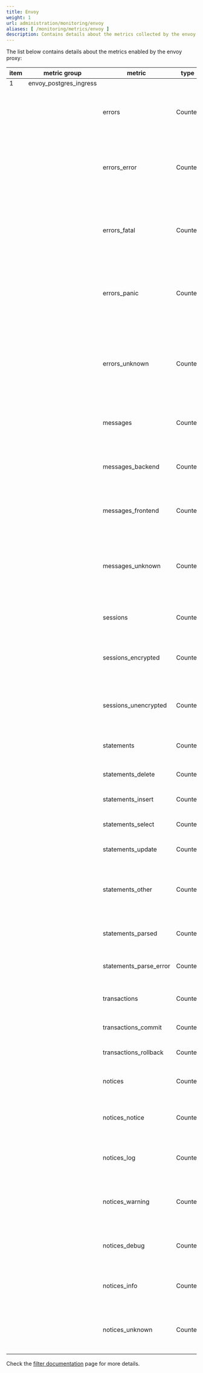 ```yaml
---
title: Envoy
weight: 1
url: administration/monitoring/envoy
aliases: [ /monitoring/metrics/envoy ]
description: Contains details about the metrics collected by the envoy proxy with the Postgres filter.
---
```


The list below contains details about the metrics enabled by the envoy proxy:

|item| metric group           | metric                 | type        | description                                                                                        |
|----|------------------------|------------------------|-------------|----------------------------------------------------------------------------------------------------|
| 1  | envoy_postgres_ingress |                        |             |                                                                                                    |
|    |                        | errors      	       | Counter	 | Number of times the server replied with ERROR message                                              |
|    |                        | errors_error	       | Counter	 | Number of times the server replied with ERROR message with ERROR severity                          |
|    |                        | errors_fatal	       | Counter	 | Number of times the server replied with ERROR message with FATAL severity                          |
|    |                        | errors_panic	       | Counter	 | Number of times the server replied with ERROR message with PANIC severity                          |
|    |                        | errors_unknown	       | Counter	 | Number of times the server replied with ERROR message but the decoder could not parse it           |
|    |                        | messages	           | Counter	 | Total number of messages processed by the filter                                                   |
|    |                        | messages_backend	   | Counter	 | Total number of backend messages detected by the filter                                            |
|    |                        | messages_frontend	   | Counter	 | Number of frontend messages detected by the filter                                                 |
|    |                        | messages_unknown	   | Counter	 | Number of times the filter successfully decoded a message but did not know what to do with it      |
|    |                        | sessions	           | Counter	 | Total number of successful logins                                                                  |
|    |                        | sessions_encrypted	   | Counter	 | Number of times the filter detected encrypted sessions                                             |
|    |                        | sessions_unencrypted   | Counter	 | Number of messages indicating unencrypted successful login                                         |
|    |                        | statements	           | Counter	 | Total number of SQL statements                                                                     |
|    |                        | statements_delete	   | Counter	 | Number of DELETE statements                                                                        |
|    |                        | statements_insert	   | Counter	 | Number of INSERT statements                                                                        |
|    |                        | statements_select	   | Counter	 | Number of SELECT statements                                                                        |
|    |                        | statements_update	   | Counter	 | Number of UPDATE statements                                                                        |
|    |                        | statements_other	   | Counter	 | Number of statements other than DELETE, INSERT, SELECT or UPDATE                                   |
|    |                        | statements_parsed      | Counter	 | Number of SQL queries parsed successfully                                                          |
|    |                        | statements_parse_error | Counter	 | Number of SQL queries not parsed successfully                                                      |
|    |                        | transactions	       | Counter	 | Total number of SQL transactions                                                                   |
|    |                        | transactions_commit	   | Counter	 | Number of COMMIT transactions                                                                      |
|    |                        | transactions_rollback  | Counter	 | Number of ROLLBACK transactions                                                                    |
|    |                        | notices	               | Counter	 | Total number of NOTICE messages                                                                    |
|    |                        | notices_notice	       | Counter	 | Number of NOTICE messages with NOTICE subtype                                                      |
|    |                        | notices_log	           | Counter	 | Number of NOTICE messages with LOG subtype                                                         |
|    |                        | notices_warning	       | Counter	 | Number ofr NOTICE messags with WARNING severity                                                    |
|    |                        | notices_debug	       | Counter	 | Number of NOTICE messages with DEBUG severity                                                      |
|    |                        | notices_info	       | Counter	 | Number of NOTICE messages with INFO severity                                                       |
|    |                        | notices_unknown	       | Counter	 | Number of NOTICE messages which could not be recognized                                            |

Check the [filter documentation](https://www.envoyproxy.io/docs/envoy/latest/configuration/listeners/network_filters/postgres_proxy_filter) page for more details.
